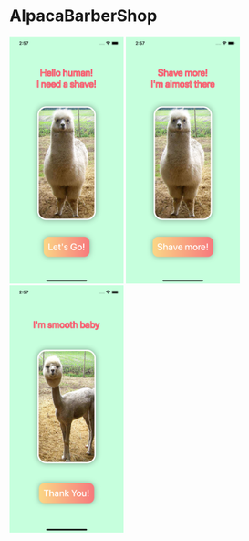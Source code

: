 # AlpacaBarberShop
<img src="https://github.com/lena-rybina/AlpacaBarberShop/blob/master/Screenshots/1.png" width="200">
<img src="https://github.com/lena-rybina/AlpacaBarberShop/blob/master/Screenshots/2.png" width="200">
<img src="https://github.com/lena-rybina/AlpacaBarberShop/blob/master/Screenshots/3.png" width="200">

